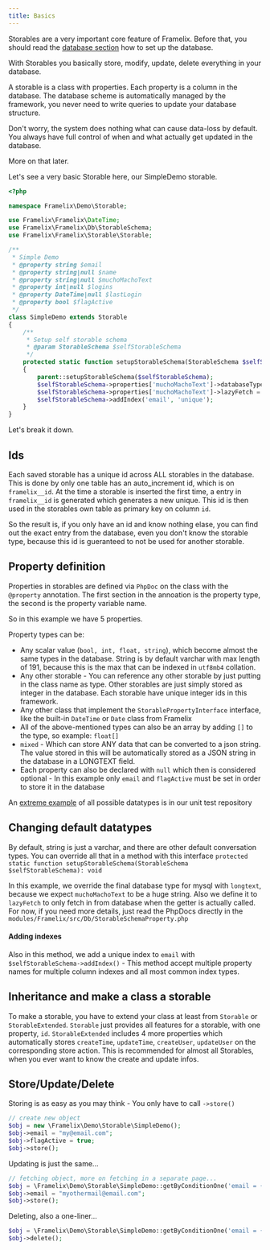```yaml
---
title: Basics
---
```


Storables are a very important core feature of Framelix. Before that, you should read
the [database section](../database/basics.md) how to set up the database.

With Storables you basically store, modify, update, delete everything in your database.

A storable is a class with properties. Each property is a column in the database. The database scheme is automatically
managed by the framework, you never need to write queries to update your database structure.

Don't worry, the system does nothing what can cause data-loss by default. You always have full control of when and what
actually get updated in the database.

More on that later.

Let's see a very basic Storable here, our SimpleDemo storable.

```php
<?php

namespace Framelix\Demo\Storable;

use Framelix\Framelix\DateTime;
use Framelix\Framelix\Db\StorableSchema;
use Framelix\Framelix\Storable\Storable;

/**
 * Simple Demo
 * @property string $email
 * @property string|null $name
 * @property string|null $muchoMachoText
 * @property int|null $logins
 * @property DateTime|null $lastLogin
 * @property bool $flagActive
 */
class SimpleDemo extends Storable
{
    /**
     * Setup self storable schema
     * @param StorableSchema $selfStorableSchema
     */
    protected static function setupStorableSchema(StorableSchema $selfStorableSchema): void
    {
        parent::setupStorableSchema($selfStorableSchema);
        $selfStorableSchema->properties['muchoMachoText']->databaseType = 'longtext';
        $selfStorableSchema->properties['muchoMachoText']->lazyFetch = true;
        $selfStorableSchema->addIndex('email', 'unique');
    }
}
```

Let's break it down.

## Ids

Each saved storable has a unique id across ALL storables in the database. This is done by only one table has an
auto_increment id, which is on `framelix__id`. At the time a storable is inserted the first time, a entry
in `framelix__id` is generated which generates a new unique. This id is then used in the storables own table as primary
key on column `id`.

So the result is, if you only have an id and know nothing elase, you can find out the exact entry from the database,
even you don't know the storable type, because this id is gueranteed to not be used for another storable.

## Property definition

Properties in storables are defined via `PhpDoc` on the class with the `@property` annotation. The first section in the
annoation is the property type, the second is the property variable name.

So in this example we have 5 properties.

Property types can be:

* Any scalar value (`bool, int, float, string`), which become almost the same types in the database. String is by
  default varchar with max length of 191, because this is the max that can be indexed in `utf8mb4` collation.
* Any other storable - You can reference any other storable by just putting in the class name as type. Other storables
  are just simply stored as integer in the database. Each storable have unique integer ids in this framework.
* Any other class that implement the `StorablePropertyInterface` interface, like the built-in `DateTime` or `Date` class
  from Framelix
* All of the above-mentioned types can also be an array by adding `[]` to the type, so example: `float[]`
* `mixed` - Which can store ANY data that can be converted to a json string. The value stored in this will be
  automatically stored as a JSON string in the database in a LONGTEXT field.
* Each property can also be declared with `null` which then is considered optional - In this example only `email`
  and `flagActive` must be set in order to store it in the database

An [extreme example](https://github.com/NullixAT/framelix-tests/blob/main/modules/FramelixTests/src/Storable/TestStorable2.php)
of all possible datatypes is in our unit test repository

## Changing default datatypes

By default, string is just a varchar, and there are other default conversation types. You can override all that in a
method with this interface `protected static function setupStorableSchema(StorableSchema $selfStorableSchema): void`

In this example, we override the final database type for mysql with `longtext`, because we expect `muchoMachoText` to be
a huge string. Also we define it to `lazyFetch` to only fetch in from database when the getter is actually called. For
now, if you need more details, just read the PhpDocs directly in
the `modules/Framelix/src/Db/StorableSchemaProperty.php`

#### Adding indexes

Also in this method, we add a unique index to `email` with `$selfStorableSchema->addIndex()` - This method accept
multiple property names for multiple column indexes and all most common index types.

## Inheritance and make a class a storable

To make a storable, you have to extend your class at least from `Storable` or `StorableExtended`. `Storable` just
provides all features for a storable, with one property, `id`. `StorableExtended` includes 4 more properties which
automatically stores `createTime`, `updateTime`, `createUser`, `updateUser` on the corresponding store action. This is
recommended for almost all Storables, when you ever want to know the create and update infos.

## Store/Update/Delete

Storing is as easy as you may think - You only have to call `->store()`

````php
// create new object
$obj = new \Framelix\Demo\Storable\SimpleDemo();
$obj->email = "my@email.com";
$obj->flagActive = true;
$obj->store();
````

Updating is just the same...

````php
// fetching object, more on fetching in a separate page...
$obj = \Framelix\Demo\Storable\SimpleDemo::getByConditionOne('email = {0}', ['my@email.com']);
$obj->email = "myothermail@email.com";
$obj->store();
````

Deleting, also a one-liner...

````php
$obj = \Framelix\Demo\Storable\SimpleDemo::getByConditionOne('email = {0}', ['my@email.com']);
$obj->delete();
````




